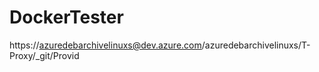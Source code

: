 # DockerTester
https://azuredebarchivelinuxs@dev.azure.com/azuredebarchivelinuxs/T-Proxy/_git/Provid